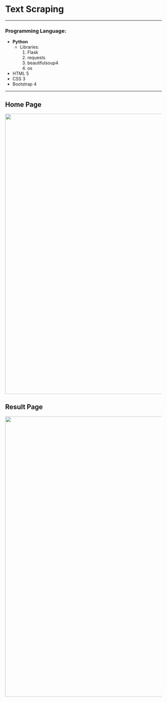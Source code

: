 # Text Scraping
---

### Programming Language:

* **Python**
    * Libraries:
        1. Flask
        2. requests
        3. beautifulsoup4
        4. os
* HTML 5
* CSS 3
* Bootstrap 4
---

## Home Page

<img src=Capture.png width=900>

## Result Page
<img src=Capture2.png width=900>
